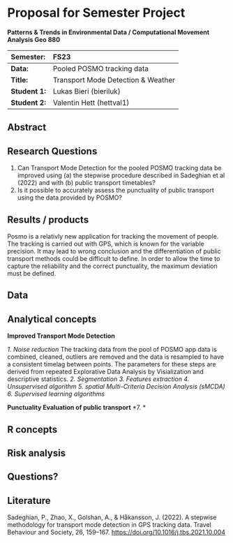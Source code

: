 # Proposal for Semester Project

**Patterns & Trends in Environmental Data / Computational Movement
Analysis Geo 880**

| Semester:      | FS23                                     |
|:---------------|:---------------------------------------- |
| **Data:**      | Pooled POSMO tracking data               |
| **Title:**     | Transport Mode Detection & Weather       |
| **Student 1:** | Lukas Bieri (bieriluk)                   |
| **Student 2:** | Valentin Hett (hettval1)                 |

## Abstract 
<!-- (50-60 words) -->


## Research Questions  <!--(50-60 words)-->
1. Can Transport Mode Detection for the pooled POSMO tracking data be improved using (a) the stepwise procedure described in Sadeghian et al (2022) and with (b) public transport timetables?
2. Is it possible to accurately assess the punctuality of public transport using the data provided by POSMO?

## Results / products
<!-- What do you expect, anticipate? -->
Posmo is a relativly new application for tracking the movement of people. The tracking is carried out with GPS, which is known for the variable precision. It may lead to wrong conclusion and the differentiation of public transport methods could be difficult to define. In order to allow the time to capture the reliability and the correct punctuality, the maximum deviation must be defined. 


## Data
<!-- What data will you use? Will you require additional context data? Where do you get this data from? Do you already have all the data? -->

## Analytical concepts
<!-- Which analytical concepts will you use? What conceptual movement spaces and respective modelling approaches of trajectories will you be using? What additional spatial analysis methods will you be using? -->

**Improved Transport Mode Detection**

*1. Noise reduction*
The tracking data from the pool of POSMO app data is combined, cleaned, outliers are removed and the data is resampled to have a consistent timelag between points. The parameters for these steps are derived from repeated Explorative Data Analysis by Visialization and descriptive statistics. 
*2. Segmentation*
*3. Features extraction*
*4. Unsupervised algorithm*
*5. spatial Multi-Criteria Decision Analysis (sMCDA)*
*6. Supervised learning algorithms* 

**Punctuality Evaluation of public transport**
*7. *

## R concepts
<!-- Which R concepts, functions, packages will you mainly use. What additional spatial analysis methods will you be using? -->

## Risk analysis
<!-- What could be the biggest challenges/problems you might face? What is your plan B? -->

## Questions? 
<!-- Which questions would you like to discuss at the coaching session? -->

## Literature

Sadeghian, P., Zhao, X., Golshan, A., & Håkansson, J. (2022). A stepwise methodology for transport mode detection in GPS tracking data. Travel Behaviour and Society, 26, 159–167. https://doi.org/10.1016/j.tbs.2021.10.004
